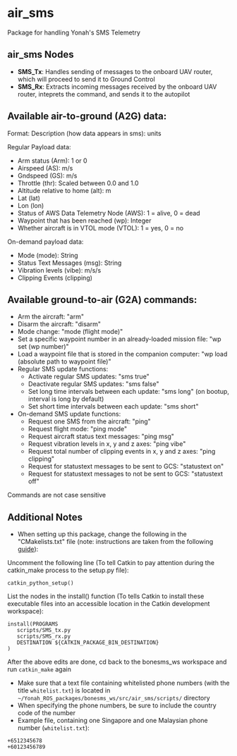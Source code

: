 # air_sms

Package for handling Yonah's SMS Telemetry

## air_sms Nodes

* **SMS_Tx**: Handles sending of messages to the onboard UAV router, which will proceed to send it to Ground Control
* **SMS_Rx**: Extracts incoming messages received by the onboard UAV router, inteprets the command, and sends it to the autopilot

## Available air-to-ground (A2G) data:

Format: Description (how data appears in sms): units

Regular Payload data:
* Arm status (Arm): 1 or 0
* Airspeed (AS): m/s
* Gndspeed (GS): m/s
* Throttle (thr): Scaled between 0.0 and 1.0
* Altitude relative to home (alt): m
* Lat (lat)
* Lon (lon)
* Status of AWS Data Telemetry Node (AWS): 1 = alive, 0 = dead
* Waypoint that has been reached (wp): Integer
* Whether aircraft is in VTOL mode (VTOL): 1 = yes, 0 = no

On-demand payload data:
* Mode (mode): String
* Status Text Messages (msg): String
* Vibration levels (vibe): m/s/s
* Clipping Events (clipping)

## Available ground-to-air (G2A) commands:

* Arm the aircraft: "arm"
* Disarm the aircraft: "disarm"
* Mode change: "mode (flight mode)"
* Set a specific waypoint number in an already-loaded mission file: "wp set (wp number)"
* Load a waypoint file that is stored in the companion computer: "wp load (absolute path to waypoint file)"
* Regular SMS update functions:
    * Activate regular SMS updates: "sms true"
    * Deactivate regular SMS updates: "sms false"
    * Set long time intervals between each update: "sms long" (on bootup, interval is long by default)
    * Set short time intervals between each update: "sms short"
* On-demand SMS update functions:
    * Request one SMS from the aircraft: "ping"
    * Request flight mode: "ping mode"
    * Request aircraft status text messages: "ping msg"
    * Request vibration levels in x, y and z axes: "ping vibe"
    * Request total number of clipping events in x, y and z axes: "ping clipping"
    * Request for statustext messages to be sent to GCS: "statustext on"
    * Request for statustext messages to not be sent to GCS: "statustext off"
    

Commands are not case sensitive

## Additional Notes

* When setting up this package, change the following in the "CMakelists.txt" file (note: instructions are taken from the following [guide](http://www.artificialhumancompanions.com/structure-python-based-ros-package/)):

Uncomment the following line (To tell Catkin to pay attention during the catkin_make process to the setup.py file):

```
catkin_python_setup()
```

List the nodes in the install() function (To tells Catkin to install these executable files into an accessible location in the Catkin development workspace):

```
install(PROGRAMS
   scripts/SMS_tx.py
   scripts/SMS_rx.py
   DESTINATION ${CATKIN_PACKAGE_BIN_DESTINATION}
)
```

After the above edits are done, cd back to the bonesms_ws workspace and run `catkin_make` again

* Make sure that a text file containing whitelisted phone numbers (with the title `whitelist.txt`) is located in `~/Yonah_ROS_packages/bonesms_ws/src/air_sms/scripts/` directory
* When specifying the phone numbers, be sure to include the country code of the number
* Example file, containing one Singapore and one Malaysian phone number (`whitelist.txt`):

```
+6512345678
+60123456789
```